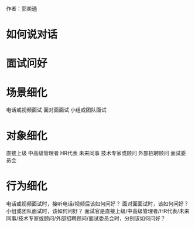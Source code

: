 作者：郭奕通

# 如何说对话

# 面试问好

# 场景细化

电话或视频面试
面对面面试
小组或团队面试

# 对象细化

直接上级
中高级管理者
HR代表
未来同事
技术专家或顾问
外部招聘顾问
面试委员会

# 行为细化

电话或视频面试时，接听电话/视频后该如何问好？
面对面面试时，该如何问好？
小组或团队面试时，该如何问好？
面试官是直接上级/中高级管理者/HR代表/未来同事/技术专家或顾问/外部招聘顾问/面试委员会时，分别该如何问好？
